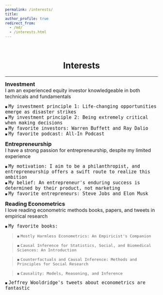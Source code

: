 ```yaml
---
permalink: /interests/
title: 
author_profile: true
redirect_from: 
  - /md/
  - /interests.html
---
```

<br/> 

# <center> Interests </center>
- - -

<style>
.custom-bullet {
    list-style-type: none;
    padding-left: 0;
}

.custom-bullet li::before {
    content: "\25A0"; /* Unicode character for a small square */
    font-size: 8px; /* Adjust this value to change the icon size */
    margin-right: 0.5em; /* Adjust this value to control the spacing */
}
</style>


<ul class="custom-bullet">
<span style="font-size: 18px;"><strong>Investment</strong></span><br>
  <span style="font-size: 16px;">I am an experienced equity investor knowledgeable in both technicals and fundamentals</span>
    <ul class="custom-bullet">
      <li><span style="font-size: 15px; font-family: pxfonts, monospace;">My investment principle 1: Life-changing opportunities emerge as disaster strikes</span></li>
      <li><span style="font-size: 15px; font-family: pxfonts, monospace;">My investment principle 2: Being extremely critical when making decisions</span></li>
      <li><span style="font-size: 15px; font-family: pxfonts, monospace;">My favorite investors: Warren Buffett and Ray Dalio</span></li>
      <li><span style="font-size: 15px; font-family: pxfonts, monospace;">My favorite podcast: All-In Podcast</span></li>
     </ul>
</ul>
 


<ul class="custom-bullet">
<span style="font-size: 18px;"><strong>Entrepreneurship</strong></span><br>
  <span style="font-size: 16px;">I have a strong passion for entrepreneurship, despite my limited experience</span>
    <ul class="custom-bullet">
      <li><span style="font-size: 15px; font-family: monospace;">My motivation: I aim to be a philanthropist, and entrepreneurship offers a swift route to realize this ambition</span></li>
      <li><span style="font-size: 15px; font-family: monospace;">My belief: An entrepreneur's enduring success is determined by their product, not marketing</span></li>
      <li><span style="font-size: 15px; font-family: monospace;">My favorite entrepreneurs: Steve Jobs and Elon Musk</span></li> 
     </ul>
</ul>
 

<ul class="custom-bullet">
<span style="font-size: 18px;"><strong>Reading Econometrics</strong></span><br>
  <span style="font-size: 16px;">I love reading econometric methods books, papers, and tweets in empirical research</span>
    <ul class="custom-bullet">
      <li><span style="font-size: 15px; font-family: monospace;">My favorite books:</span>
        <blockquote><li><span style="font-size: 13px; font-family: monospace;">Mostly Harmless Econometrics: An Empiricist's Companion</span></li></blockquote>
        <blockquote><li><span style="font-size: 13px; font-family: monospace;">Causal Inference for Statistics, Social, and Biomedical Sciences: An Introduction</span></li></blockquote> 
        <blockquote><li><span style="font-size: 13px; font-family: monospace;">Counterfactuals and Causal Inference: Methods and Principles for Social Research</span></li></blockquote>
        <blockquote><li><span style="font-size: 13px; font-family: monospace;">Causality: Models, Reasoning, and Inference</span></li></blockquote>
      </li>
      <li><span style="font-size: 15px; font-family: monospace;">Jeffrey Wooldridge's tweets about econometrics are fantastic</span></li>
     </ul>
</ul>














